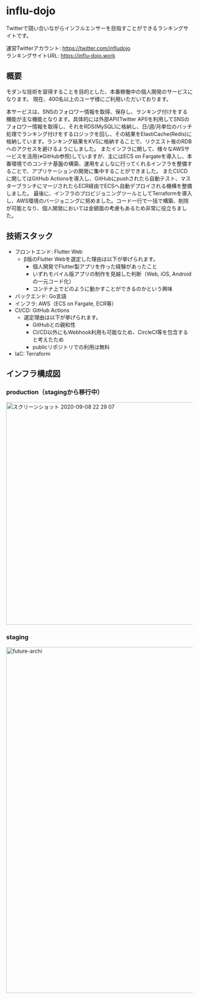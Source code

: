 # influ-dojo

Twitterで競い合いながらインフルエンサーを目指すことができるランキングサイトです。

運営Twitterアカウント: https://twitter.com/infludojo \
ランキングサイトURL: https://influ-dojo.work

## 概要
モダンな技術を習得することを目的とした、本番稼働中の個人開発のサービスになります。
現在、400名以上のユーザ様にご利用いただいております。

本サービスは、SNSのフォロワー情報を取得、保存し、ランキング付けをする機能が主な機能となります。具体的には外部API(Twitter API)を利用してSNSのフォロワー情報を取得し、それをRDS(MySQL)に格納し、日/週/月単位のバッチ処理でランキング付けをするロジックを回し、その結果をElastiCache(Redis)に格納しています。ランキング結果をKVSに格納することで、リクエスト毎のRDBへのアクセスを避けるようにしました。
またインフラに関して、様々なAWSサービスを活用(※GitHub参照)していますが、主にはECS on Fargateを導入し、本番環境でのコンテナ基盤の構築、運用をよしなに行ってくれるインフラを整備することで、アプリケーションの開発に集中することができました。
またCI/CDに関してはGitHub Actionsを導入し、GitHubにpushされたら自動テスト、マスターブランチにマージされたらECR経由でECSへ自動デプロイされる機構を整備しました。
最後に、インフラのプロビジョニングツールとしてTerraformを導入し、AWS環境のバージョニングに努めました。コード一行で一括で構築、削除が可能となり、個人開発においては金額面の考慮もあるため非常に役立ちました。

## 技術スタック
- フロントエンド: Flutter Web
  - β版のFlutter Webを選定した理由は以下が挙げられます。
    - 個人開発でFlutter製アプリを作った経験があったこと
    - いずれモバイル版アプリの制作を見越した判断（Web, iOS, Androidの一元コード化）
    - コンテナ上でどのように動かすことができるのかという興味
- バックエンド: Go言語
- インフラ: AWS（ECS on Fargate, ECR等）
- CI/CD: GitHub Actions
  - 選定理由は以下が挙げられます。
    - GitHubとの親和性
    - CI/CD以外にもWebhook利用も可能なため、CircleCI等を包含すると考えたため
    - publicリポジトリでの利用は無料
- IaC: Terraform 

## インフラ構成図
### production（stagingから移行中）
<img width="600" alt="スクリーンショット 2020-09-08 22 29 07" src="https://user-images.githubusercontent.com/44150538/92482626-c8ce6200-f222-11ea-9ce3-df0fe3e51107.png">

### staging
<img width="932" alt="future-archi" src="https://user-images.githubusercontent.com/44150538/93420109-42341780-f8e9-11ea-957e-3e3b4d7e8d5f.png">
